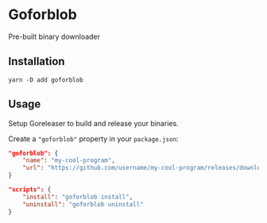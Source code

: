 # Goforblob

Pre-built binary downloader

## Installation

```
yarn -D add goforblob
```

## Usage

Setup Goreleaser to build and release your binaries.

Create a `"goforblob"` property in your `package.json`:

```json
"goforblob": {
    "name": "my-cool-program",
    "url": "https://github.com/username/my-cool-program/releases/download/v{version}/{name}_{version}_{platform}_{arch}.tar.gz",
}
```

```json
"scripts": {
    "install": "goforblob install",
    "uninstall": "goforblob uninstall"
}
```
